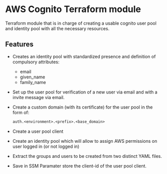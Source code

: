 # AWS Cognito Terraform module

Terraform module that is in charge of creating a usable cognito user pool and identity pool with all the necessary resources.

## Features

- Creates an identity pool with standardized presence and definition of compulsory attributes:
  - email
  - given_name
  - family_name
- Set up the user pool for verification of a new user via email and with a invite message via email.
- Create a custom domain (with its certificate) for the user pool in the form of: 
    
    ```txt
    auth.<environment>.<prefix>.<base_domain>
    ```
- Create a user pool client
- Create an identity pool which will allow to assign AWS permissions on user logged in (or not logged in)
- Extract the groups and users to be created from two distinct YAML files.
- Save in SSM Paramater store the client-id of the user pool client.